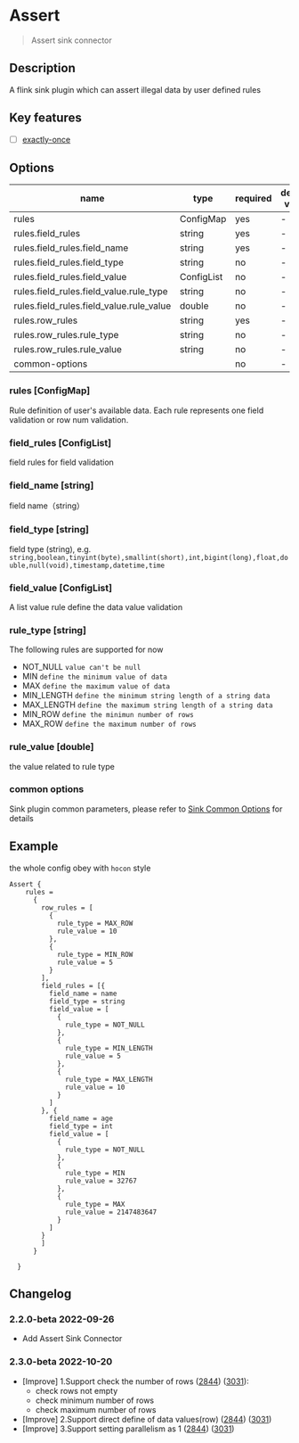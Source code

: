 # Assert

> Assert sink connector

## Description

A flink sink plugin which can assert illegal data by user defined rules

## Key features

- [ ] [exactly-once](../../concept/connector-v2-features.md)

## Options

|                   name                   |    type    | required | default value |
|------------------------------------------|------------|----------|---------------|
| rules                                    | ConfigMap  | yes      | -             |
| rules.field_rules                        | string     | yes      | -             |
| rules.field_rules.field_name             | string     | yes      | -             |
| rules.field_rules.field_type             | string     | no       | -             |
| rules.field_rules.field_value            | ConfigList | no       | -             |
| rules.field_rules.field_value.rule_type  | string     | no       | -             |
| rules.field_rules.field_value.rule_value | double     | no       | -             |
| rules.row_rules                          | string     | yes      | -             |
| rules.row_rules.rule_type                | string     | no       | -             |
| rules.row_rules.rule_value               | string     | no       | -             |
| common-options                           |            | no       | -             |

### rules [ConfigMap]

Rule definition of user's available data.  Each rule represents one field validation or row num validation.

### field_rules [ConfigList]

field rules for field validation

### field_name [string]

field name（string）

### field_type [string]

field type (string),  e.g. `string,boolean,tinyint(byte),smallint(short),int,bigint(long),float,double,null(void),timestamp,datetime,time`

### field_value [ConfigList]

A list value rule define the data value validation

### rule_type [string]

The following rules are supported for now
- NOT_NULL `value can't be null`
- MIN `define the minimum value of data`
- MAX `define the maximum value of data`
- MIN_LENGTH `define the minimum string length of a string data`
- MAX_LENGTH `define the maximum string length of a string data`
- MIN_ROW `define the minimun number of rows`
- MAX_ROW `define the maximum number of rows`

### rule_value [double]

the value related to rule type

### common options

Sink plugin common parameters, please refer to [Sink Common Options](common-options.md) for details

## Example

the whole config obey with `hocon` style

```hocon
Assert {
    rules =
      {
        row_rules = [
          {
            rule_type = MAX_ROW
            rule_value = 10
          },
          {
            rule_type = MIN_ROW
            rule_value = 5
          }
        ],
        field_rules = [{
          field_name = name
          field_type = string
          field_value = [
            {
              rule_type = NOT_NULL
            },
            {
              rule_type = MIN_LENGTH
              rule_value = 5
            },
            {
              rule_type = MAX_LENGTH
              rule_value = 10
            }
          ]
        }, {
          field_name = age
          field_type = int
          field_value = [
            {
              rule_type = NOT_NULL
            },
            {
              rule_type = MIN
              rule_value = 32767
            },
            {
              rule_type = MAX
              rule_value = 2147483647
            }
          ]
        }
        ]
      }

  }

```

## Changelog

### 2.2.0-beta 2022-09-26

- Add Assert Sink Connector

### 2.3.0-beta 2022-10-20

- [Improve] 1.Support check the number of rows ([2844](https://github.com/apache/incubator-seatunnel/pull/2844)) ([3031](https://github.com/apache/incubator-seatunnel/pull/3031)):
  - check rows not empty
  - check minimum number of rows
  - check maximum number of rows
- [Improve] 2.Support direct define of data values(row) ([2844](https://github.com/apache/incubator-seatunnel/pull/2844)) ([3031](https://github.com/apache/incubator-seatunnel/pull/3031))
- [Improve] 3.Support setting parallelism as 1 ([2844](https://github.com/apache/incubator-seatunnel/pull/2844)) ([3031](https://github.com/apache/incubator-seatunnel/pull/3031))

